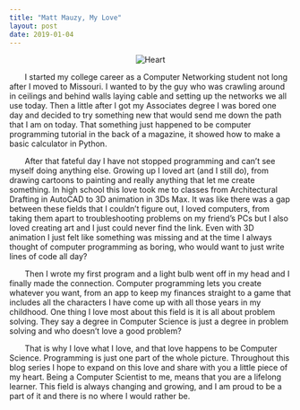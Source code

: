 ```yaml
---
title: "Matt Mauzy, My Love"
layout: post
date: 2019-01-04
---
```


<p align="center">
    <img src="{{ site.url }}/images/blog/2019/love.jpg" alt="Heart"/>
</p>  

&nbsp;&nbsp;&nbsp;&nbsp;&nbsp;&nbsp; I started my college career as a Computer Networking student not long after I moved to Missouri. I wanted to by the guy who was crawling around in ceilings and behind walls laying cable and setting up the networks we all use today. Then a little after I got my Associates degree I was bored one day and decided to try something new that would send me down the path that I am on today. That something just happened to be computer programming tutorial in the back of a magazine, it showed how to make a basic calculator in Python.  

&nbsp;&nbsp;&nbsp;&nbsp;&nbsp;&nbsp; After that fateful day I have not stopped programming and can’t see myself doing anything else. Growing up I loved art (and I still do), from drawing cartoons to painting and really anything that let me create something. In high school this love took me to classes from Architectural Drafting in AutoCAD to 3D animation in 3Ds Max. It was like there was a gap between these fields that I couldn’t figure out, I loved computers, from taking them apart to troubleshooting problems on my friend’s PCs but I also loved creating art and I just could never find the link. Even with 3D animation I just felt like something was missing and at the time I always thought of computer programming as boring, who would want to just write lines of code all day?  

&nbsp;&nbsp;&nbsp;&nbsp;&nbsp;&nbsp; Then I wrote my first program and a light bulb went off in my head and I finally made the connection. Computer programming lets you create whatever you want, from an app to keep my finances straight to a game that includes all the characters I have come up with all those years in my childhood. One thing I love most about this field is it is all about problem solving. They say a degree in Computer Science is just a degree in problem solving and who doesn’t love a good problem?  

&nbsp;&nbsp;&nbsp;&nbsp;&nbsp;&nbsp; That is why I love what I love, and that love happens to be Computer Science. Programming is just one part of the whole picture. Throughout this blog series I hope to expand on this love and share with you a little piece of my heart. Being a Computer Scientist to me, means that you are a lifelong learner. This field is always changing and growing, and I am proud to be a part of it and there is no where I would rather be.  
